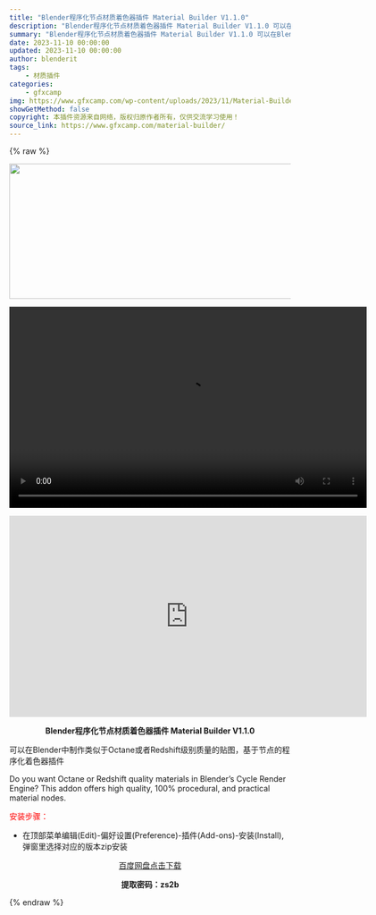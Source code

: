 ```yaml
---
title: "Blender程序化节点材质着色器插件 Material Builder V1.1.0"
description: "Blender程序化节点材质着色器插件 Material Builder V1.1.0 可以在Blender中制作类似于Octane或者Redshift级别质量的贴图，基于节点的程序化着色器插件 Do..."
summary: "Blender程序化节点材质着色器插件 Material Builder V1.1.0 可以在Blender中制作类似于Octane或者Redshift级别质量的贴图，基于节点的程序化着色器插件 Do..."
date: 2023-11-10 00:00:00
updated: 2023-11-10 00:00:00
author: blenderit
tags: 
    - 材质插件
categories:
    - gfxcamp
img: https://www.gfxcamp.com/wp-content/uploads/2023/11/Material-Builder.jpg
showGetMethod: false
copyright: 本插件资源来自网络，版权归原作者所有，仅供交流学习使用！
source_link: https://www.gfxcamp.com/material-builder/
---
```


{% raw %}
<div><p><img decoding="async" class="aligncenter size-full wp-image-116432" src="https://www.gfxcamp.com/wp-content/uploads/2023/11/Material-Builder.jpg" data-src="https://www.gfxcamp.com/wp-content/uploads/2023/11/Material-Builder.jpg" alt="" width="640" height="242" data-srcset="https://www.gfxcamp.com/wp-content/uploads/2023/11/Material-Builder.jpg 640w, https://www.gfxcamp.com/wp-content/uploads/2023/11/Material-Builder-150x57.jpg 150w" data-sizes="(max-width: 640px) 100vw, 640px"><br>
</p><center><div style="width: 640px;" class="wp-video"><!--[if lt IE 9]><script>document.createElement('video');</script><![endif]-->
<video class="wp-video-shortcode" id="video-116436-1" width="640" height="360" preload="true" controls="controls"><source type="video/mp4" src="http://cloud.video.taobao.com/play/u/null/p/1/e/6/t/1/437075019686.mp4?_=1"></source><a href="http://cloud.video.taobao.com/play/u/null/p/1/e/6/t/1/437075019686.mp4">http://cloud.video.taobao.com/play/u/null/p/1/e/6/t/1/437075019686.mp4</a></video></div></center><p style="text-align: center;"><iframe loading="lazy" src="https://player.youku.com/embed/XNjE1NjI4MTQwNA==" width="640" height="360" frameborder="0" allowfullscreen="allowfullscreen" data-mce-fragment="1"></iframe></p><p style="text-align: center;"><strong>Blender程序化节点材质着色器插件 Material Builder V1.1.0</strong></p><p>可以在Blender中制作类似于Octane或者Redshift级别质量的贴图，基于节点的程序化着色器插件</p><p data-pm-slice="1 1 []">Do you want Octane or Redshift quality materials in Blender’s Cycle Render Engine? This addon offers high quality, 100% procedural, and practical material nodes.</p><p style="text-align: left;"><span style="color: #ff0000;">安装步骤：</span></p><ul>
<li>在顶部菜单编辑(Edit)-偏好设置(Preference)-插件(Add-ons)-安装(Install),弹窗里选择对应的版本zip安装</li>
</ul><p style="text-align: center;"><a class="maxbutton-3 maxbutton maxbutton-baidu" target="_blank" rel="noopener" href="https://pan.baidu.com/s/1IxFo3tvFmzMgTPObe8WB7g?pwd=zs2b"><span class="mb-text">百度网盘点击下载</span></a></p><p style="text-align: center;"><strong>提取密码：zs2b</strong></p></div>
<div style="display: none">gfxcamp</div>
{% endraw %}